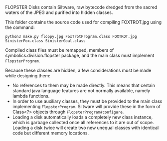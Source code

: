 FLOPSTER Disks contain Siltware, raw bytecode dredged from the sacred 
waters of the JPEG and purified into hidden classes.

This folder contains the source code used for compiling FOXTROT.jpg using the command:

`python3 make.py floppy.jpg FoxTrotProgram.class FOXTROT.jpg SinisterFox.class SinisterGoal.class`

Compiled class files must be remapped, members of symbolics.division.flopster package, 
and the main class must implement `FlopsterProgram`.

Because these classes are hidden, a few considerations must be made while designing them:
- No references to them may be made directly. This means that certain standard java
language features are not normally available, namely lambda functions.
- In order to use auxiliary classes, they must be provided to the main class implementing
`FlopsterProgram`. Siltware will provide these in the form of Class<?> objects through
`FlopsterProgram#configure`.
- Loading a disk automatically loads a completely new class instance, which is garbage
collected once all references to it are out of scope. Loading a disk twice will create two new
unequal classes with identical code but different memory locations.
